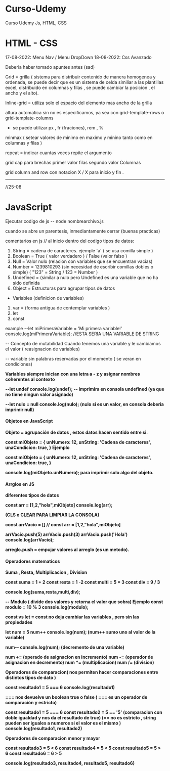 # Curso-Udemy
Curso Udemy Js, HTML, CSS

<h1>HTML - CSS </h1>

17-08-2022: Menu Nav / Menu DropDown 
18-08-2022: Css Avanzado


Deberia haber tomado apuntes antes (sad)

Grid = grilla ( sistema para distribuir contenido de manera homogenea y ordenada, se puede decir que es un sistema de celda similiar a las plantillas excel,
distribuido en columnas y filas , se puede cambiar la posicion , el ancho y el alto).


Inline-grid = utiliza solo el espacio del elemento mas ancho de la grilla 

altura automatica sin no es especificamos, ya sea con grid-template-rows o grid-template-columns


* se puede utilizar px , fr (fraciones), rem , % 

minmax ( setear valores de minimo en maximo y minino tanto como en columnas y filas )


repeat = indicar cuantas veces repite el argumento 


grid cap para brechas 
primer valor filas 
segundo valor Columnas 

grid column and row con notacion X / X para inicio y fin .



__________________________________________________________________________
//25-08
<h1>JavaScript</h1>

Ejecutar codigo de js -- node nombrearchivo.js

cuando se abre un parentesis, inmediantamente cerrar (buenas practicas)

comentarios en js // al inicio dentro del codigo 
tipos de datos: 
1. String = cadena de caracteres. ejemple 'a' ( se usa comilla simple )
2. Boolean = True ( valor verdadero ) / False (valor falso )
3. Null = Valor nulo (relacion con variables que se encuentran vacias)
4. Number = 1239810293 (sin necesidad de escribir comillas dobles o simple)
 ( "123" = String / 123 = Number )
5. Undefined = (similar a nulo pero Undefined es una variable que no ha sido definida
6. Object = Estructuras para agrupar tipos de datos 


* Variables (definicion de variables)
1. var = (forma antigua de contemplar variables )
2. let 
3. const

example 
--let miPrimeraVariable = 'Mi primera variable!'
console.log(miPrimeraVariable); //ESTA SERIA UNA VARIABLE DE STRING 


-- Concepto de mutabilidad
 Cuando tenemos una variable y le cambiamos el valor ( reasignacion de variables)

-- variable sin palabras reservadas por el momento ( se veran en condiciones)

<b>Variables siempre inician con una letra a - z y asignar nombres coherentes al contexto<b>

--let undef
console.log(undef); -- imprimira en consola undefined (ya que no tiene ningun valor asignado)


--let nulo = null
console.log(nulo); (nulo si es un valor, en consola deberia imprimir null)

<h4>Objetos en JavaScript</h4>


Objeto =  agrupación de datos , estos datos hacen sentido entre si.

<b>const miObjeto = {
    unNumero: 12,
    unString: 'Cadena de caracteres',
    unaCondicion: true,
}<b> Ejemplo 

const miObjeto = {
    unNumero: 12,
    unString: 'Cadena de caracteres',
    unaCondicion: true,
}

console.log(miObjeto.unNumero); para imprimir solo algo del objeto.


<h4>Arrglos en JS</h4>

diferentes tipos de datos 

const arr = [1,2,"hola",miObjeto]
console.log(arr);

(CLS o CLEAR PARA LIMPIAR LA CONSOLA)


const arrVacio = []
// const arr = [1,2,"hola",miObjeto]


arrVacio.push(5)
arrVacio.push(3)
arrVacio.push('Hola')
console.log(arrVacio);

<b>arreglo.push = empujar valores al arreglo (es un metodo).<b>


<h4>Operadores matematicos </h4>

Suma , Resta, Multiplicacion , Division 


const suma = 1 + 2
const resta = 1 -2 
const multi  = 5 * 3
const div  = 9 / 3

console.log(suma,resta,multi,div);

-- Modulo ( divide dos valores y retorna el valor que sobra)
Ejemplo 
const modulo = 10  % 3 
console.log(modulo);

const vs let = const no deja cambiar las variables , pero sin las propiedades

let num = 5 
num++
console.log(num); (num++ sumo uno al valor de la variable)


num-- 
console.log(num); (decremento de una variable)

num += (operado de asignacion en incremento)
num -= (operador de asignacion en decremento)
num *= (multiplicacion)
num /= (division)


Operadores de comparacion( nos permiten hacer comparaciones entre distintos tipos de dato )

const resultado1 = 5 === 6 
console.log(resultado1)

=== nos devuelve un boolean true o false ( === es un operador de comparación y estricto)

const resultado1 = 5 === 6 
const resultado2 = 5 == '5' (comparacion con doble igualdad y nos da el resultado de true) (== no es estricto , string pueden ser iguales a numeros si el valor es el mismo )
console.log(resultado1, resultado2)

Operadores de comparacion menor y mayor


const resultado3 = 5 < 6
const resultado4 = 5 < 5
const resultado5 = 5 > 6
const resultado6 =  6 > 5

console.log(resultado3, resultado4, resultado5, resultado6)
